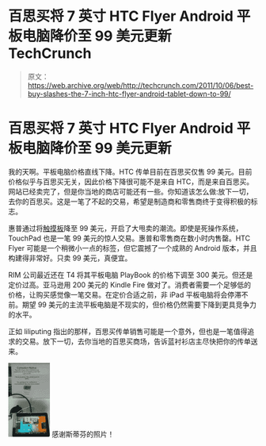 # 百思买将 7 英寸 HTC Flyer Android 平板电脑降价至 99 美元更新 TechCrunch

> 原文：<https://web.archive.org/web/http://techcrunch.com/2011/10/06/best-buy-slashes-the-7-inch-htc-flyer-android-tablet-down-to-99/>

# 百思买将 7 英寸 HTC Flyer Android 平板电脑降价至 99 美元更新

我的天啊。平板电脑价格直线下降。HTC 传单目前在百思买仅售 99 美元。目前价格似乎与百思买无关，因此价格下降很可能不是来自 HTC，而是来自百思买。网站已经卖完了，但是你当地的商店可能还有一些。你知道该怎么做:放下一切，去你的百思买。这是一笔了不起的交易，希望是制造商和零售商终于变得积极的标志。

惠普通过将[触摸板](https://web.archive.org/web/20230203070953/http://techcrunch.com/tag/touchpad/)降至 99 美元，开启了大甩卖的潮流。即使是死操作系统，TouchPad 也是一笔 99 美元的惊人交易。惠普和零售商在数小时内售罄。HTC Flyer 可能是一个稍微小一点的标签，但它震撼了一个成熟的 Android 版本，并且构建得非常好。只卖 99 美元，真便宜。

RIM 公司最近还在 T4 将其平板电脑 PlayBook 的价格下调至 300 美元。但还是定价过高。亚马逊用 200 美元的 Kindle Fire 做对了。消费者需要一个足够低的价格，让购买感觉像一笔交易。在定价合适之前，非 iPad 平板电脑将会停滞不前。期望 99 美元的主流平板电脑是不现实的，但价格仍然需要下降到更具竞争力的水平。

正如 liliputing 指出的那样，百思买传单销售可能是一个意外，但也是一笔值得追求的交易。放下一切，去你当地的百思买商场，告诉蓝衬衫店主尽快把你的传单送来。

[![](img/8513ec135b1a5b40720dce16f2c7054b.png "htc")](https://web.archive.org/web/20230203070953/https://techcrunch.com/wp-content/uploads/2011/10/htc.jpg) 感谢斯蒂芬的照片！